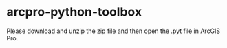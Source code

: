 # arcpro-python-toolbox
Please download and unzip the zip file and then open the .pyt file in ArcGIS Pro.
